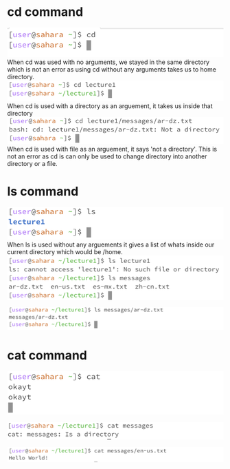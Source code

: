 # cd command
![Image](cdempty.png)  
When cd was used with no arguments, we stayed in the same directory which is not an error as using cd without any arguments takes us to home directory.
![Image](cddirectory.png)  
When cd is used with a directory as an arguement, it takes us inside that directory
![Image](cdtxt1.png)  
When cd is used with file as an arguement, it says 'not a directory'. This is not an error as cd is can only be used to change directory into another directory or a file. 

# ls command
![Image](lsempty.png)  
When ls is used without any arguements it gives a list of whats inside our current directory which would be /home.
![Image](lsdirectory.png)  

![Image](lstxt.png)  


# cat command
![Image](catempty.png)  

![Image](catdirectory.png)  

![Image](cattxt.png)  

